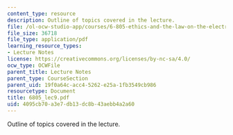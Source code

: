 ```yaml
---
content_type: resource
description: Outline of topics covered in the lecture.
file: /ol-ocw-studio-app/courses/6-805-ethics-and-the-law-on-the-electronic-frontier-fall-2005/4095cb70a3e7db13dc8b43aebb4a2a60_6805_lec9.pdf
file_size: 36718
file_type: application/pdf
learning_resource_types:
- Lecture Notes
license: https://creativecommons.org/licenses/by-nc-sa/4.0/
ocw_type: OCWFile
parent_title: Lecture Notes
parent_type: CourseSection
parent_uid: 19f0a64c-acc4-5262-e25a-1fb3549cb986
resourcetype: Document
title: 6805_lec9.pdf
uid: 4095cb70-a3e7-db13-dc8b-43aebb4a2a60
---
```

Outline of topics covered in the lecture.